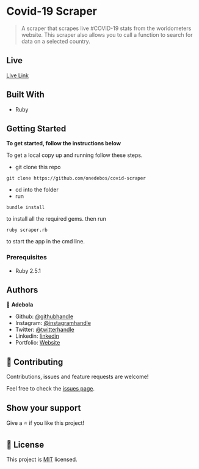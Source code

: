 # Covid-19 Scraper

> A scraper that scrapes live #COVID-19 stats from the worldometers website. This scraper also allows you to call a function to search for data on a selected country.

## Live

[Live Link](https://repl.it/@AdebolaOne/Corona-scraper)

## Built With

- Ruby

## Getting Started

**To get started, follow the instructions below**

To get a local copy up and running follow these steps.

- git clone this repo

```
git clone https://github.com/onedebos/covid-scraper
```

- cd into the folder
- run

```
bundle install
```

to install all the required gems. then run

```
ruby scraper.rb
```

to start the app in the cmd line.

### Prerequisites

- Ruby 2.5.1

## Authors

👤 **Adebola**

- Github: [@githubhandle](https://github.com/onedebos)
- Instagram: [@instagramhandle](https://github.com/adebola.dev)
- Twitter: [@twitterhandle](https://twitter.com/debosthefirst)
- Linkedin: [linkedin](https://www.linkedin.com/in/adebola-niran/)
- Portfolio: [Website](https://adebola.dev)

## 🤝 Contributing

Contributions, issues and feature requests are welcome!

Feel free to check the [issues page](issues/).

## Show your support

Give a ⭐️ if you like this project!

## 📝 License

This project is [MIT](lic.url) licensed.
